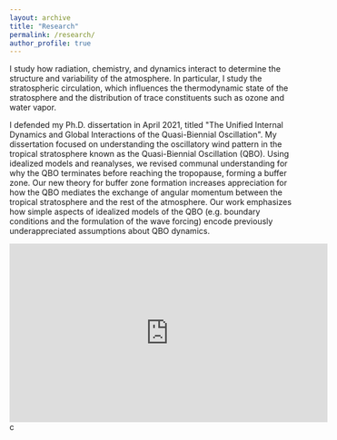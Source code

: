 ```yaml
---
layout: archive
title: "Research"
permalink: /research/
author_profile: true
---
```


I study how radiation, chemistry, and dynamics interact to determine the structure and variability of the atmosphere. In particular, I study the stratospheric circulation, which influences the thermodynamic state of the stratosphere and the distribution of trace constituents such as ozone and water vapor. 

I defended my Ph.D. dissertation in April 2021, titled "The Unified Internal Dynamics and Global Interactions of the Quasi-Biennial Oscillation". My dissertation focused on understanding the oscillatory wind pattern in the tropical stratosphere known as the Quasi-Biennial Oscillation (QBO). Using idealized models and reanalyses, we revised communal understanding for why the QBO terminates before reaching the tropopause, forming a buffer zone. Our new theory for buffer zone formation increases appreciation for how the QBO mediates the exchange of angular momentum between the tropical stratosphere and the rest of the atmosphere. Our work emphasizes how simple aspects of idealized models of the QBO (e.g. boundary conditions and the formulation of the wave forcing) encode previously underappreciated assumptions about QBO dynamics.



<iframe width="560" height="315" src="https://www.youtube.com/embed/kwhydxxBtnM" title="YouTube video player" frameborder="0" allow="accelerometer; autoplay; clipboard-write; encrypted-media; gyroscope; picture-in-picture" allowfullscreen></iframe>c
